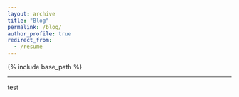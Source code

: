 ```yaml
---
layout: archive
title: "Blog"
permalink: /blog/
author_profile: true
redirect_from:
  - /resume
---
```


{% include base_path %}

---

test
